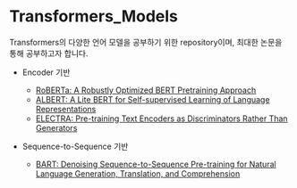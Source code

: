 # Transformers_Models
 
Transformers의 다양한 언어 모델을 공부하기 위한 repository이며, 최대한 논문을 통해 공부하고자 합니다.

- Encoder 기반
  - [RoBERTa: A Robustly Optimized BERT Pretraining Approach](https://arxiv.org/pdf/1907.11692.pdf)
  - [ALBERT: A Lite BERT for Self-supervised Learning of Language Representations](https://arxiv.org/pdf/1909.11942.pdf)
  - [ELECTRA: Pre-training Text Encoders as Discriminators Rather Than Generators](https://openreview.net/pdf?id=r1xMH1BtvB)


- Sequence-to-Sequence 기반
  - [BART: Denoising Sequence-to-Sequence Pre-training for Natural Language Generation, Translation, and Comprehension](https://arxiv.org/pdf/1910.13461.pdf)